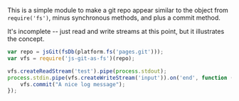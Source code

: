 This is a simple module to make a git repo appear similar to the object from
`require('fs')`, minus synchronous methods, and plus a commit method.

It's incomplete -- just read and write streams at this point, but it
illustrates the concept.

```javascript
var repo = jsGit(fsDb(platform.fs('pages.git')));
var vfs = require('js-git-as-fs')(repo);

vfs.createReadStream('test').pipe(process.stdout);
process.stdin.pipe(vfs.createWriteStream('input')).on('end', function () {
    vfs.commit("A nice log message");
});
```
